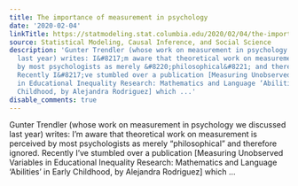 ```yaml
---
title: The importance of measurement in psychology
date: '2020-02-04'
linkTitle: https://statmodeling.stat.columbia.edu/2020/02/04/the-importance-of-measurement-in-psychology/
source: Statistical Modeling, Causal Inference, and Social Science
description: 'Gunter Trendler (whose work on measurement in psychology we discussed
  last year) writes: I&#8217;m aware that theoretical work on measurement is perceived
  by most psychologists as merely &#8220;philosophical&#8221; and therefore ignored.
  Recently I&#8217;ve stumbled over a publication [Measuring Unobserved Variables
  in Educational Inequality Research: Mathematics and Language ‘Abilities’ in Early
  Childhood, by Alejandra Rodriguez] which ...'
disable_comments: true
---
```

Gunter Trendler (whose work on measurement in psychology we discussed last year) writes: I&#8217;m aware that theoretical work on measurement is perceived by most psychologists as merely &#8220;philosophical&#8221; and therefore ignored. Recently I&#8217;ve stumbled over a publication [Measuring Unobserved Variables in Educational Inequality Research: Mathematics and Language ‘Abilities’ in Early Childhood, by Alejandra Rodriguez] which ...